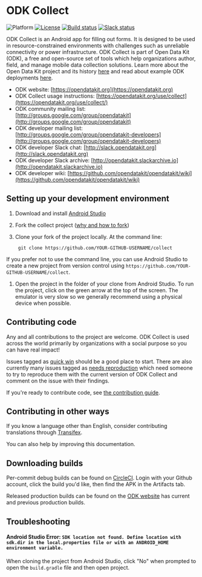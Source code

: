 # ODK Collect
![Platform](https://img.shields.io/badge/platform-Android-blue.svg)
[![License](https://img.shields.io/badge/license-Apache%202.0-blue.svg)](https://opensource.org/licenses/Apache-2.0)
[![Build status](https://circleci.com/gh/opendatakit/collect.svg?style=shield&circle-token=:circle-token)](https://circleci.com/gh/opendatakit/collect)
[![Slack status](http://slack.opendatakit.org/badge.svg)](http://slack.opendatakit.org)

ODK Collect is an Android app for filling out forms. It is designed to be used in resource-constrained environments with challenges such as unreliable connectivity or power infrastructure. ODK Collect is part of Open Data Kit (ODK), a free and open-source set of tools which help organizations author, field, and manage mobile data collection solutions. Learn more about the Open Data Kit project and its history [here](https://opendatakit.org/about/) and read about example ODK deployments [here](https://opendatakit.org/about/deployments/).

* ODK website: [https://opendatakit.org](https://opendatakit.org)
* ODK Collect usage instructions: [https://opendatakit.org/use/collect](https://opendatakit.org/use/collect/)
* ODK community mailing list: [http://groups.google.com/group/opendatakit](http://groups.google.com/group/opendatakit)
* ODK developer mailing list: [http://groups.google.com/group/opendatakit-developers](http://groups.google.com/group/opendatakit-developers)
* ODK developer Slack chat: [http://slack.opendatakit.org](http://slack.opendatakit.org) 
* ODK developer Slack archive: [http://opendatakit.slackarchive.io](http://opendatakit.slackarchive.io) 
* ODK developer wiki: [https://github.com/opendatakit/opendatakit/wiki](https://github.com/opendatakit/opendatakit/wiki)

## Setting up your development environment

1. Download and install [Android Studio](https://developer.android.com/studio/index.html) 

1. Fork the collect project ([why and how to fork](https://help.github.com/articles/fork-a-repo/))

1. Clone your fork of the project locally. At the command line:

        git clone https://github.com/YOUR-GITHUB-USERNAME/collect

 If you prefer not to use the command line, you can use Android Studio to create a new project from version control using `https://github.com/YOUR-GITHUB-USERNAME/collect`. 

1. Open the project in the folder of your clone from Android Studio. To run the project, click on the green arrow at the top of the screen. The emulator is very slow so we generally recommend using a physical device when possible.
 
## Contributing code
Any and all contributions to the project are welcome. ODK Collect is used across the world primarily by organizations with a social purpose so you can have real impact!

Issues tagged as [quick win](https://github.com/opendatakit/collect/labels/quick%20win) should be a good place to start. There are also currently many issues tagged as [needs reproduction](https://github.com/opendatakit/collect/labels/needs%20reproduction) which need someone to try to reproduce them with the current version of ODK Collect and comment on the issue with their findings.

If you're ready to contribute code, see [the contribution guide](CONTRIBUTING.md).

## Contributing in other ways
If you know a language other than English, consider contributing translations through [Transifex](https://www.transifex.com/opendatakit/odk-collect/).

You can also help by improving this documentation.

## Downloading builds
Per-commit debug builds can be found on [CircleCI](https://circleci.com/gh/opendatakit/collect). Login with your Github account, click the build you'd like, then find the APK in the Artifacts tab.

Released production builds can be found on the [ODK website](https://opendatakit.org/downloads/download-info/odk-collect-apk) has current and previous production builds.

## Troubleshooting
#### Android Studio Error: `SDK location not found. Define location with sdk.dir in the local.properties file or with an ANDROID_HOME environment variable.`
When cloning the project from Android Studio, click "No" when prompted to open the `build.gradle` file and then open project.
